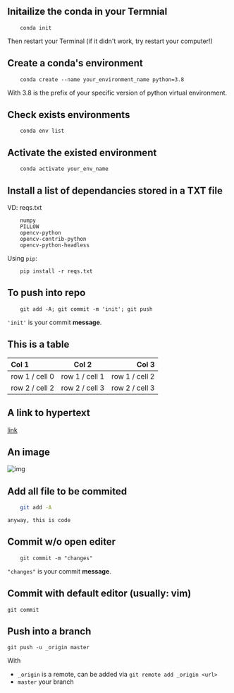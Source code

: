 ## Initailize the conda in your Termnial
```pwsh
    conda init
```
Then restart your Terminal (if it didn't work, try restart your computer!)
## Create a conda's environment
```pwsh
    conda create --name your_environment_name python=3.8
```
With 3.8 is the prefix of your specific version of python virtual environment.

## Check exists environments
```pwsh
    conda env list
```
## Activate the existed environment
```pwsh
    conda activate your_env_name
```

## Install a list of dependancies stored in a TXT file
VD: reqs.txt
```text
    numpy
    PILLOW
    opencv-python
    opencv-contrib-python
    opencv-python-headless
```
Using `pip`:
```text
    pip install -r reqs.txt
```
## To push into repo
```pwsh
    git add -A; git commit -m 'init'; git push
```
`'init'` is your commit **message**.

## This is a table

| Col 1 | Col 2 |  Col 3 |
| :---  | :--:  |   ---: |
| row 1 / cell 0 | row 1 / cell 1 | row 1 / cell 2 |
| row 2 / cell 2 | row 2 / cell 3 | row 2 / cell 3 |

## A link to hypertext 
[link](url)

## An image
![img](./img.jpg)

## Add all file to be commited
```bash
    git add -A
```

    anyway, this is code

## Commit w/o open editer
```pwsh
    git commit -m "changes"
```
`"changes"` is your commit **message**.

## Commit with default editor (usually: vim)

    git commit

## Push into a branch

    git push -u _origin master

With 
+ `_origin` is a remote, can be added via `git remote add _origin <url>`
+ `master` your branch